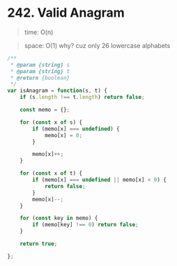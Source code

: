 # 242. Valid Anagram

> time: O(n)

> space: O(1) why? cuz only 26 lowercase alphabets

```javascript
/**
 * @param {string} s
 * @param {string} t
 * @return {boolean}
 */
var isAnagram = function(s, t) {
    if (s.length !== t.length) return false;

    const memo = {};

    for (const x of s) {
        if (memo[x] === undefined) {
            memo[x] = 0;
        }

        memo[x]++;
    }

    for (const x of t) {
        if (memo[x] === undefined || memo[x] < 0) {
            return false;
        }
        memo[x]--;
    }

    for (const key in memo) {
        if (memo[key] !== 0) return false;
    }

    return true;

};
```

